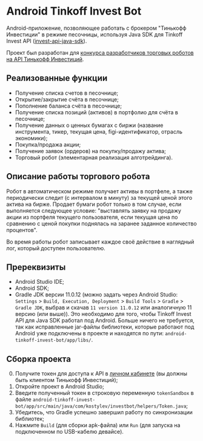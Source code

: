 # Android Tinkoff Invest Bot

Android-приложение, позволяющее работать с брокером "Тинькофф Инвестиции" в режиме песочницы, используя Java SDK для Tinkoff Invest API ([invest-api-java-sdk](https://github.com/Tinkoff/invest-api-java-sdk)).

Проект был разработан для [конкурса разработчиков торговых роботов на API Тинькофф Инвестиций](https://github.com/Tinkoff/invest-robot-contest).

## Реализованные функции

- Получение списка счетов в песочнице;
- Открытие/закрытие счёта в песочнице;
- Пополнение баланса счёта в песочнице;
- Получение списка позиций (активов) в портфолио для счёта в песочнице;
- Получение данных о ценных бумагах с биржи (название инструмента, тикер, текущая цена, figi-идентификатор, отрасль экономики);
- Покупка/продажа акции;
- Получение заявок (ордеров) на покупку/продажу актива;
- Торговый робот (элементарная реализация алготрейдинга).

## Описание работы торгового робота

Робот в автоматическом режиме получает активы в портфеле, а также периодически следит (с интервалом в минуту) за текущей ценой этого актива на бирже. Продает бумаги робот только в том случае, если выполняется следующее условие: "выставлять заявку на продажу акции из портфеля текущего пользователя, если текущая цена по сравнению с ценой покупки поднялась на заранее заданное количество процентов".

Во время работы робот записывает каждое своё действие в наглядный лог, который доступен пользователю.

## Пререквизиты

- Android Studio IDE;
- Android SDK;
- Gradle JDK версии 11.0.12 (можно задать через Android Studio: `Settings` > `Build, Execution, Deployment` > `Build Tools` > `Gradle` > `Gradle JDK`, выбрав и скачав `11 version 11.0.12` или аналогичную 11 версию (или выше)). Это необходимо для того, чтобы Tinkoff Invest API для Java SDK работал под Android. Больше ничего не требуется, так как исправленные jar-файлы библиотеки, которые работают под Android уже подключены в проекте и находятся по пути: `android-tinkoff-invest-bot/app/libs/`.

## Сборка проекта

0. Получите токен для доступа к API в [личном кабинете](https://www.tinkoff.ru/invest/settings/) (вы должны быть клиентом Тинькофф Инвестиций);
1. Откройте проект в Android Studio;
2. Введите полученный токен в строковую переменную `tokenSandbox` в файле `android-tinkoff-invest-bot/app/src/main/java/com/kostylev/investbot/helpers/Token.java`;
3. Убедитесь, что Gradle успешно завершил работу по синхронизации библиотек;
4. Нажмите `Build` (для сборки apk-файла) или `Run` (для запуска на подключенном по USB-кабелю девайсе).
